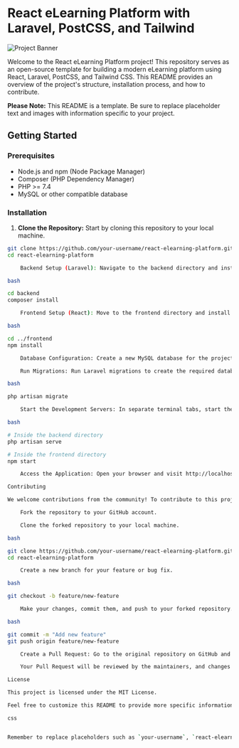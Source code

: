 # React eLearning Platform with Laravel, PostCSS, and Tailwind

![Project Banner](project_banner.png) <!-- Add a banner image representing your project -->

Welcome to the React eLearning Platform project! This repository serves as an open-source template for building a modern eLearning platform using React, Laravel, PostCSS, and Tailwind CSS. This README provides an overview of the project's structure, installation process, and how to contribute.

**Please Note:** This README is a template. Be sure to replace placeholder text and images with information specific to your project.

## Getting Started

### Prerequisites

- Node.js and npm (Node Package Manager)
- Composer (PHP Dependency Manager)
- PHP >= 7.4
- MySQL or other compatible database

### Installation

1. **Clone the Repository:** Start by cloning this repository to your local machine.

```bash
git clone https://github.com/your-username/react-elearning-platform.git
cd react-elearning-platform

    Backend Setup (Laravel): Navigate to the backend directory and install PHP dependencies using Composer.

bash

cd backend
composer install

    Frontend Setup (React): Move to the frontend directory and install Node.js dependencies.

bash

cd ../frontend
npm install

    Database Configuration: Create a new MySQL database for the project and update the .env file in the backend directory with your database credentials.

    Run Migrations: Run Laravel migrations to create the required database tables.

bash

php artisan migrate

    Start the Development Servers: In separate terminal tabs, start the Laravel server and the React development server.

bash

# Inside the backend directory
php artisan serve

# Inside the frontend directory
npm start

    Access the Application: Open your browser and visit http://localhost:3000 to see the React eLearning Platform in action.

Contributing

We welcome contributions from the community! To contribute to this project, follow these steps:

    Fork the repository to your GitHub account.

    Clone the forked repository to your local machine.

bash

git clone https://github.com/your-username/react-elearning-platform.git
cd react-elearning-platform

    Create a new branch for your feature or bug fix.

bash

git checkout -b feature/new-feature

    Make your changes, commit them, and push to your forked repository.

bash

git commit -m "Add new feature"
git push origin feature/new-feature

    Create a Pull Request: Go to the original repository on GitHub and create a pull request for your changes.

    Your Pull Request will be reviewed by the maintainers, and changes may be requested before merging.

License

This project is licensed under the MIT License.

Feel free to customize this README to provide more specific information about your project. Happy coding!

css


Remember to replace placeholders such as `your-username`, `react-elearning-platform